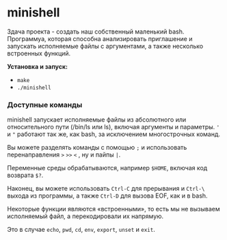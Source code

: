 # minishell

Здача проекта - создать наш собственный маленький bash.
Программуа, которая способна анализировать приглашение и запускать исполняемые файлы с аргументами, а также несколько встроенных функций.

**Установка и запуск:**
* `make`
* `./minishell`


### Доступные команды

minishell запускает исполняемые файлы из абсолютного или относительного пути (/bin/ls или ls), включая аргументы и параметры. 
``'`` и ``"`` работают так же, как bash, за исключением многострочных команд.

Вы можете разделять команды с помощью ``;`` и использовать перенаправления ``>`` ``>>`` ``<`` , ну и пайпы ``|``.

Переменные среды обрабатываются, например ``$HOME``, включая код возврата ``$?``.

Наконец, вы можете использовать ``Ctrl-C`` для прерывания и ``Ctrl-\`` выхода из программы, а также ``Ctrl-D`` для вызова EOF, как и в bash.

Некоторые функции являются «встроенными», то есть мы не вызываем исполняемый файл, а перекодировали их напрямую.

Это в случае ``echo``, ``pwd``, ``cd``, ``env``, ``export``, ``unset`` и ``exit``.
